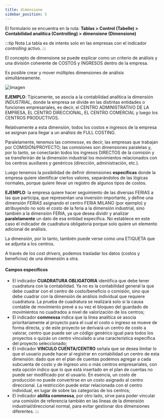 ```yaml
---
title: dimensione
sidebar_position: 5
---
```


El formulario se encuentra en la ruta: **Tablas > Control (Tabelle) > Contabilidad analítica (Controlling) > dimensione (Dimensione)**

:::tip Nota
La tabla es de interés solo en las empresas con el indicador *controlling* activo.
:::

El concepto de dimensione se puede explicar como un criterio de análisis y una división coherente de COSTOS y INGRESOS dentro de la empresa.

Es posible crear y mover múltiples dimensiones de análisis simultáneamente.

![Imagen](/img/it-it/configurations/tables/controlling/analytical-accounting/dimension.png)

**EJEMPLO**: Típicamente, se asocia a la contabilidad analítica la dimensión *INDUSTRIAL*, donde la empresa se divide en las distintas entidades o funciones empresariales, es decir, el CENTRO ADMINISTRATIVO DE LA EMPRESA, EL CENTRO DIRECCIONAL, EL CENTRO COMERCIAL y luego los CENTROS PRODUCTIVOS. 

Relativamente a esta dimensión, todos los costos e ingresos de la empresa se asignan para llegar a un análisis de FULL COSTING. 

Paralelamente, tenemos las *commesse*, es decir, las empresas que trabajan por COMISIÓN/PROYECTO; las comisiones son dimensiones paralelas y, por lo tanto, se conectarán todos los ingresos DIRECTOS de la comisión y se transferirán de la dimensión industrial los movimientos relacionados con los centros auxiliares y genéricos (dirección, administración, etc.). 

Luego tenemos la posibilidad de definir dimensiones **específicas** donde la empresa quiere identificar ciertos valores, separándolos de las lógicas normales, porque quiere llevar un registro de algunos tipos de costos. 

**EJEMPLO**: la empresa quiere hacer seguimiento de las diversas FERIAS a las que participa, que representan una inversión importante, y define una dimensión *FERIAS* asignando el centro FERIA MILANO (por ejemplo) y atribuyendo no solo el costo de la feria a la dimensión industrial, sino también a la dimensión FERIA, ya que desea dividir y analizar **paralelamente** un dato de esa entidad específica. No establece en este caso el indicador de cuadratura obligatoria porque solo quiere un elemento adicional de análisis.

La dimensión, por lo tanto, también puede verse como una ETIQUETA que se adjunta a los centros. 

A través de los *cost drivers*, podemos trasladar los datos (costos y beneficios) de una dimensión a otra. 

#### Campos específicos

- El indicador **CUADRATURA OBLIGATORIA** identifica que debe tener cuadratura con la contabilidad. Ya no es la contabilidad general la que debe cuadrar con el centro de costo/beneficio o comisión, sino que debe cuadrar con la dimensión de análisis individual que requiere cuadratura. La prueba de cuadratura se realizará solo si la causa contable de movimiento prevé a su vez el bloqueo del guardado de movimientos no cuadrados a nivel de valorización de los centros;  
- El indicador **commessa** indica que la línea analítica se asocia prioritariamente al proyecto para el cual el costo o ingreso se mueve de forma directa, y de este proyecto se derivará un centro de costo a valorar, centro que puede ser un código genérico igual para todos los proyectos o quizás un centro vinculado a una característica específica del proyecto seleccionado;  
- El indicador **VINCULO CUENTA/CENTRO** señala que se desea limitar lo que el usuario puede hacer al registrar en contabilidad un centro de esta dimensión: dado que en el plan de cuentas podemos agregar a cada subcuenta de costo y de ingreso uno o más centros empresariales, con esta opción indico que lo que está insertado en el plan de cuentas no puede ser modificado por el usuario. En esencia, un costo de producción no puede convertirse en un costo asignado al centro direccional. La restricción puede estar relacionada con el centro individual, en lugar de sobre las categorías de los centros;  
- El indicador **abilita commessa**, por otro lado, sirve para poder vincular una comisión de referencia también en las líneas de la dimensión industrial/direccional normal, para evitar gestionar dos dimensiones diferentes.
:::